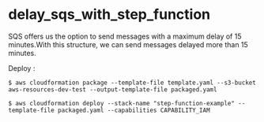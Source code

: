 ﻿# delay_sqs_with_step_function
 
 SQS offers us the option to send messages with a maximum delay of 15 minutes.With this structure, we can send messages delayed more than 15 minutes.

Deploy : 

`$ aws cloudformation package --template-file template.yaml --s3-bucket aws-resources-dev-test --output-template-file packaged.yaml`


`$ aws cloudformation deploy --stack-name "step-function-example" --template-file packaged.yaml --capabilities CAPABILITY_IAM`





